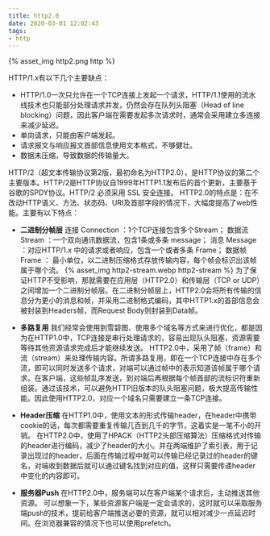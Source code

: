```yaml
---
title: http2.0
date: 2020-03-01 12:02:43
tags:
- http
---
```


{% asset_img http2.png http %}

HTTP/1.x有以下几个主要缺点：

<!-- more   -->

- HTTP/1.0一次只允许在一个TCP连接上发起一个请求，HTTP/1.1使用的流水线技术也只能部分处理请求并发，仍然会存在队列头阻塞（Head of line blocking）问题，因此客户端在需要发起多次请求时，通常会采用建立多连接来减少延迟。
- 单向请求，只能由客户端发起。
- 请求报文与响应报文首部信息使用文本格式，不够健壮。
- 数据未压缩，导致数据的传输量大。

HTTP/2（超文本传输协议第2版，最初命名为HTTP2.0），是HTTP协议的第二个主要版本。HTTP/2是HTTP协议自1999年HTTP1.1发布后的首个更新，主要基于谷歌的SPDY协议。HTTP/2 必须采用 SSL 安全连接。
HTTP2.0的特点是：在不改动HTTP语义、方法、状态码、URI及首部字段的情况下，大幅度提高了web性能。主要有以下特点：

- **二进制分帧层**
连接 Connection ：1个TCP连接包含多个Stream；
数据流 Stream ：一个双向通讯数据流，包含1条或多条 message；
消息 Message ：对应HTTP/1.x 中的请求或者响应，包含一个或者多条 Frame；
数据帧 Frame ： 最小单位，以二进制压缩格式存放传输内容，每个帧会标识出该帧属于哪个流。
{% asset_img http2-stream.webp http2-stream %}
为了保证HTTP不受影响，那就需要在应用层（HTTP2.0）和传输层（TCP or UDP）之间增加一个二进制分帧层。在二进制分帧层上，HTTP2.0会将所有传输的信息分为更小的消息和帧，并采用二进制格式编码，其中HTTP1.x的首部信息会被封装到Headers帧，而Request Body则封装到Data帧。

- **多路复用**
我们经常会使用到雪碧图、使用多个域名等方式来进行优化，都是因为在HTTP1.0中，TCP连接是串行处理请求的，容易出现队头阻塞，资源需要等待其他资源请求完成后才能继续发送。
HTTP2.0中，采用了帧（frame）和流（stream）来处理传输内容。所谓多路复用，即在一个TCP连接中存在多个流，即可以同时发送多个请求，对端可以通过帧中的表示知道该帧属于哪个请求。在客户端，这些帧乱序发送，到对端后再根据每个帧首部的流标识符重新组装。通过该技术，可以避免HTTP旧版本的队头阻塞问题，极大提高传输性能。因此使用HTTP2.0，对应一个域名只需要建立一条TCP连接。

- **Header压缩**
在HTTP1.0中，使用文本的形式传输header，在header中携带cookie的话，每次都需要重复传输几百到几千的字节，这着实是一笔不小的开销。
在HTTP2.0中，使用了HPACK（HTTP2头部压缩算法）压缩格式对传输的header进行编码，减少了header的大小。并在两端维护了索引表，用于记录出现过的header，后面在传输过程中就可以传输已经记录过的header的键名，对端收到数据后就可以通过键名找到对应的值，这样只需要传递header中变化的内容即可。

- **服务器Push**
在HTTP2.0中，服务端可以在客户端某个请求后，主动推送其他资源。
可以想象一下，某些资源客户端是一定会请求的，这时就可以采取服务端push的技术，提前给客户端推送必要的资源，就可以相对减少一点延迟时间。在浏览器兼容的情况下也可以使用prefetch。
